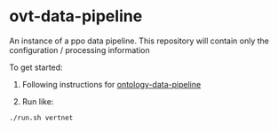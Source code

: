 # ovt-data-pipeline

An instance of a ppo data pipeline.  This repository will contain only the configuration / processing information

To get started:
 1. Following instructions for [ontology-data-pipeline](https://github.com/biocodellc/ontology-data-pipeline)

 2. Run like:

```
./run.sh vertnet
```
